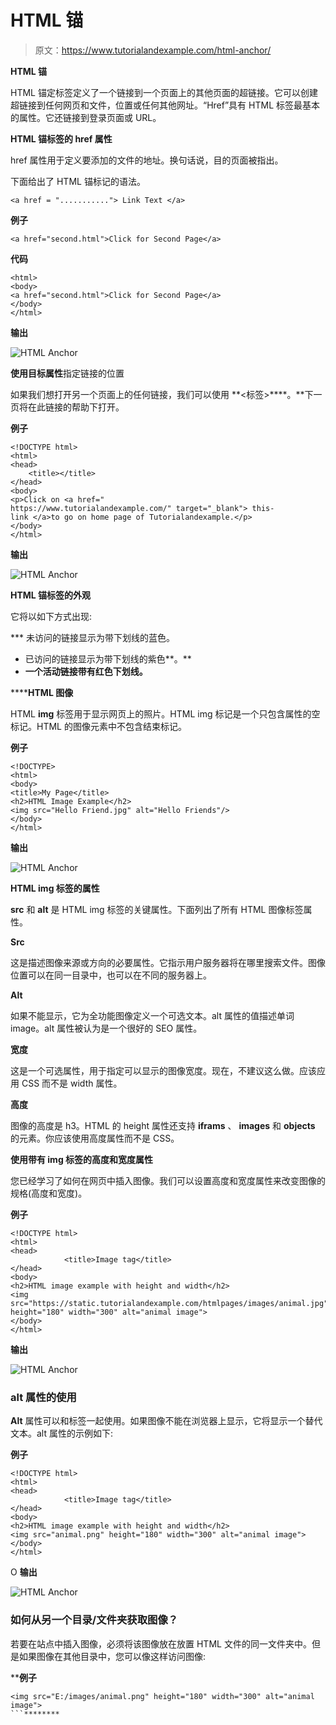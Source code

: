 # HTML 锚

> 原文：<https://www.tutorialandexample.com/html-anchor/>

**HTML 锚**

HTML 锚定标签定义了一个链接到一个页面上的其他页面的超链接。它可以创建超链接到任何网页和文件，位置或任何其他网址。“Href”具有 HTML 标签最基本的属性。它还链接到登录页面或 URL。

**HTML 锚标签的 href 属性**

href 属性用于定义要添加的文件的地址。换句话说，目的页面被指出。

下面给出了 HTML 锚标记的语法。

```
<a href = "..........."> Link Text </a>
```

**例子**

```
<a href="second.html">Click for Second Page</a> 
```

**代码**

```
<html> 
<body> 
<a href="second.html">Click for Second Page</a> 
</body> 
</html> 
```

**输出**

![HTML Anchor](img/5de300baed5026d7dde363402ea09fb5.png)

**使用目标属性**指定链接的位置

如果我们想打开另一个页面上的任何链接，我们可以使用 **<标签>****。**下一页将在此链接的帮助下打开。

**例子**

```
<!DOCTYPE html>  
<html>  
<head>  
    <title></title>  
</head>  
<body>  
<p>Click on <a href=" https://www.tutorialandexample.com/" target="_blank"> this-link </a>to go on home page of Tutorialandexample.</p>  
</body>  
</html>
```

**输出**

![HTML Anchor](img/b3094f9793a8a0ea40a853a4eb08e8da.png)

**HTML 锚标签的外观**

它将以如下方式出现:

 ***   未访问的链接显示为带下划线的蓝色。
*   已访问的链接显示为带下划线的紫色**。**
*   **一个活动链接带有红色下划线。**

 ******HTML 图像**

HTML **img** 标签用于显示网页上的照片。HTML img 标记是一个只包含属性的空标记。HTML 的图像元素中不包含结束标记。

**例子**

```
<!DOCTYPE>
<html> 
<body> 
<title>My Page</title>
<h2>HTML Image Example</h2> 
<img src="Hello Friend.jpg" alt="Hello Friends"/>
</body> 
</html> 
```

**输出**

![HTML Anchor](img/ad7dc181f5d2d1132b811bd176b573ee.png)

**HTML img 标签的属性**

**src** 和 **alt** 是 HTML img 标签的关键属性。下面列出了所有 HTML 图像标签属性。

**Src**

这是描述图像来源或方向的必要属性。它指示用户服务器将在哪里搜索文件。图像位置可以在同一目录中，也可以在不同的服务器上。

**Alt**

如果不能显示，它为全功能图像定义一个可选文本。alt 属性的值描述单词 image。alt 属性被认为是一个很好的 SEO 属性。

**宽度**

这是一个可选属性，用于指定可以显示的图像宽度。现在，不建议这么做。应该应用 CSS 而不是 width 属性。

**高度**

图像的高度是 h3。HTML 的 height 属性还支持 **iframs** 、 **images** 和 **objects** 的元素。你应该使用高度属性而不是 CSS。

**使用带有 img 标签的高度和宽度属性**

您已经学习了如何在网页中插入图像。我们可以设置高度和宽度属性来改变图像的规格(高度和宽度)。

**例子**

```
<!DOCTYPE html>
<html>
<head>
            <title>Image tag</title>
</head>
<body>
<h2>HTML image example with height and width</h2>
<img src="https://static.tutorialandexample.com/htmlpages/images/animal.jpg" height="180" width="300" alt="animal image">
</body>
</html>
```

**输出**

![HTML Anchor](img/24820d923adfc5ab718c4fab0cad80a5.png)

### alt 属性的使用

**Alt** 属性可以和标签一起使用。如果图像不能在浏览器上显示，它将显示一个替代文本。alt 属性的示例如下:

**例子**

```
<!DOCTYPE html>
<html>
<head>
            <title>Image tag</title>
</head>
<body>
<h2>HTML image example with height and width</h2>
<img src="animal.png" height="180" width="300" alt="animal image">  
</body>
</html>
```

O **输出**

![HTML Anchor](img/fdccf10c40a39de5ea9ae08cc81e8142.png)

### 如何从另一个目录/文件夹获取图像？

若要在站点中插入图像，必须将该图像放在放置 HTML 文件的同一文件夹中。但是如果图像在其他目录中，您可以像这样访问图像:

 ****例子**

```
<img src="E:/images/animal.png" height="180" width="300" alt="animal image"> 
```********